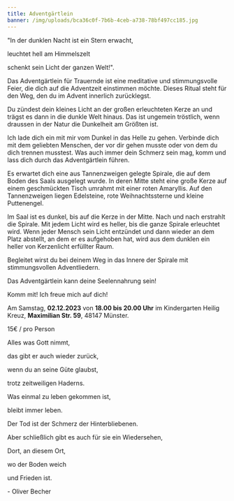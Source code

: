 ```yaml
---
title: Adventgärtlein
banner: /img/uploads/bca36c0f-7b6b-4ceb-a738-78bf497cc185.jpg
---
```

"In der dunklen Nacht ist ein Stern erwacht,

leuchtet hell am Himmelszelt

schenkt sein Licht der ganzen Welt!".



Das Adventgärtlein für Trauernde ist eine meditative und stimmungsvolle Feier, die dich auf die Adventzeit einstimmen möchte. Dieses Ritual steht für den Weg, den du im Advent innerlich zurücklegst.

Du zündest dein kleines Licht an der großen erleuchteten Kerze an und trägst es dann in die dunkle Welt hinaus. Das ist ungemein tröstlich, wenn draussen in der Natur die Dunkelheit am Größten ist.

Ich lade dich ein mit mir vom Dunkel in das Helle zu gehen. Verbinde dich mit dem geliebten Menschen, der vor dir gehen musste oder von dem du dich trennen musstest. Was auch immer dein Schmerz sein mag, komm und lass dich durch das Adventgärtlein führen.

Es erwartet dich eine aus Tannenzweigen gelegte Spirale, die auf dem Boden des Saals ausgelegt wurde. In deren Mitte steht eine große Kerze auf einem geschmückten Tisch umrahmt mit einer roten Amaryllis. Auf den Tannenzweigen liegen Edelsteine, rote Weihnachtssterne und kleine Puttenengel.

Im Saal ist es dunkel, bis auf die Kerze in der Mitte. Nach und nach erstrahlt die Spirale. Mit jedem Licht wird es heller, bis die ganze Spirale erleuchtet wird. Wenn jeder Mensch sein Licht entzündet und dann wieder an dem Platz abstellt, an dem er es aufgehoben hat, wird aus dem dunklen ein heller von Kerzenlicht erfüllter Raum.

Begleitet wirst du bei deinem Weg in das Innere der Spirale mit stimmungsvollen Adventliedern.

Das Adventgärtlein kann deine Seelennahrung sein! 

Komm mit! Ich freue mich auf dich!



Am Samstag, **02.12.2023** von **18.00 bis 20.00 Uhr** im Kindergarten Heilig Kreuz, **Maximilian Str. 59**, 48147 Münster.

15€ / pro Person



Alles was Gott nimmt,

das gibt er auch wieder zurück, 

wenn du an seine Güte glaubst, 

trotz zeitweiligen Haderns.

Was einmal zu leben gekommen ist,

bleibt immer leben.

Der Tod ist der Schmerz der Hinterbliebenen.

Aber schließlich gibt es auch für sie ein Wiedersehen,

Dort, an diesem Ort,

wo der Boden weich

und Frieden ist. 

\- Oliver Becher